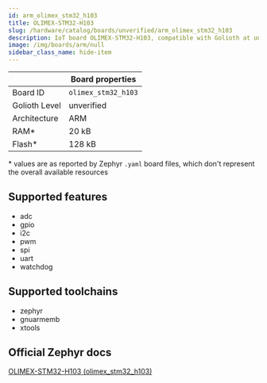 ```yaml
---
id: arm_olimex_stm32_h103
title: OLIMEX-STM32-H103
slug: /hardware/catalog/boards/unverified/arm_olimex_stm32_h103
description: IoT board OLIMEX-STM32-H103, compatible with Golioth at unverified level.
image: /img/boards/arm/null
sidebar_class_name: hide-item
---
```


[//]: # (This is an auto-generated file, do not edit! Changes to it will be lost upon re-generation)



|                | Board properties     |
| -------------  | -------------------- |
| Board ID       | `olimex_stm32_h103` |
| Golioth Level  | unverified       |
| Architecture   | ARM |
| RAM*           | 20 kB |
| Flash*         | 128 kB |

\* values are as reported by Zephyr `.yaml` board files, which don't represent the overall available resources



## Supported features

* adc
* gpio
* i2c
* pwm
* spi
* uart
* watchdog

## Supported toolchains

* zephyr
* gnuarmemb
* xtools

## Official Zephyr docs

[OLIMEX-STM32-H103 (olimex_stm32_h103)](https://docs.zephyrproject.org/latest/boards/arm/olimex_stm32_h103/doc/index.html)
